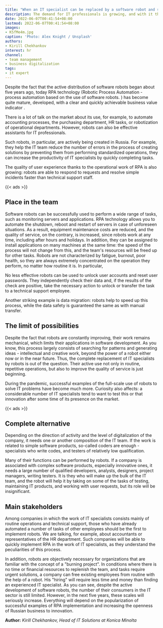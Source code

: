 ```yaml
---
title: "When an IT specialist can be replaced by a software robot and save money"
description: The demand for IT professionals is growing, and with it their salaries. Some companies have started looking for an alternative to hiring IT people. One of the solutions was the robotization of some of the operations they perform. Can you do it, says IT-Expert magazine.
date: 2022-06-07T00:41:54+08:00
lastmod: 2022-06-07T00:41:54+08:00
images:
- KSfMe4m.jpg
caption: 'Photo: Alex Knight / Unsplash'
authors:
- Kirill Chekhankov
interest: hr
channel: 
- team management
- business digitalization 
tags: 
- it expert
---
```


Despite the fact that the active distribution of software robots began about five years ago, today RPA technology (Robotic Process Automation - process automation based on the use of software robots. ) has become quite mature, developed, with a clear and quickly achievable business value indicator .

There is a lot of talk on the market about its use, for example, to automate accounting processes, the purchasing department, HR tasks, or robotization of operational departments. However, robots can also be effective assistants for IT professionals.

Such robots, in particular, are actively being created in Russia. For example, they help the IT team reduce the number of errors in the process of creating solutions by preventing them from performing standardized operations, they can increase the productivity of IT specialists by quickly completing tasks.

The quality of user experience thanks to the operational work of RPA is also growing: robots are able to respond to requests and resolve simple incidents faster than technical support staff.

{{< ads >}}

Place in the team
-----------------

Software robots can be successfully used to perform a wide range of tasks, such as monitoring servers and applications. RPA technology allows you to automate the shutdown, reboot and restart of servers in case of unforeseen situations. As a result, equipment maintenance costs are reduced, and the quality of service, on the contrary, is increased, since robots work at any time, including after hours and holidays. In addition, they can be assigned to install applications on many machines at the same time: the speed of the process will not change from this, and the team's resources will be freed up for other tasks. Robots are not characterized by fatigue, burnout, poor health, so they are always extremely concentrated on the operation they perform, no matter how routine it is. In particular,

No less effective robots can be used to unlock user accounts and reset user passwords. They independently check their data and, if the results of the check are positive, take the necessary action to unlock or transfer the task to a technical support employee.

Another striking example is data migration: robots help to speed up this process, while the data safety is guaranteed the same as with manual transfer.

The limit of possibilities
--------------------------

Despite the fact that robots are constantly improving, their work remains mechanical, which limits their applications in software development. As you know, this process largely consists of searching for patterns and generating ideas - intellectual and creative work, beyond the power of a robot either now or in the near future. Thus, the complete replacement of IT specialists by robots is out of the question. Their active use not only in routine, repetitive operations, but also to improve the quality of service is just beginning.

During the pandemic, successful examples of the full-scale use of robots to solve IT problems have become much more. Curiosity also affects: a considerable number of IT specialists tend to want to test this or that innovation after some time of its presence on the market.

{{< ads >}}

Complete alternative
--------------------

Depending on the direction of activity and the level of digitalization of the company, it needs one or another composition of the IT team. If the work is related to simple software products, so-called coders are enough - specialists who write codes, and testers of relatively low qualification.

Many of their functions can be performed by robots. If a company is associated with complex software products, especially innovative ones, it needs a large number of qualified developers, analysts, designers, project managers, writing testers. It is they who will make up the bulk of the IT team, and the robot will help it by taking on some of the tasks of testing, maintaining IT products, and working with user requests, but its role will be insignificant.

Main stakeholders
-----------------

Among companies in which the work of IT specialists consists mainly of routine operations and technical support, those who have already automated a number of tasks of other employees should be the first to implement robots. We are talking, for example, about accountants or representatives of the HR department. Such companies will be able to quickly implement RPA in the work of IT specialists, as they understand the peculiarities of this process.

In addition, robots are objectively necessary for organizations that are familiar with the concept of a "burning project". In conditions where there is no time or financial resources to replenish the team, and tasks require urgent solutions, a company can free existing employees from routine with the help of a robot. His "hiring" will require less time and money than finding an experienced IT specialist. As you can see, despite the active development of software robots, the number of their consumers in the IT sector is still limited. However, in the next five years, these scales will seriously increase. Everything will depend on the popularization of successful examples of RPA implementation and increasing the openness of Russian business to innovation.

**Author:** *Kirill Chekhankov, Head of IT Solutions at Konica Minolta*